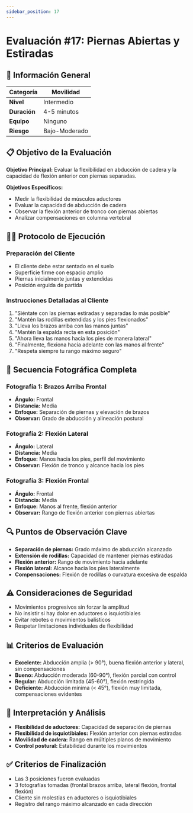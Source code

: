 ```yaml
---
sidebar_position: 17
---
```


# Evaluación #17: Piernas Abiertas y Estiradas

## 🎯 Información General
| **Categoría** | Movilidad |
|---|---|
| **Nivel** | Intermedio |
| **Duración** | 4-5 minutos |
| **Equipo** | Ninguno |
| **Riesgo** | Bajo-Moderado |

## 📋 Objetivo de la Evaluación
**Objetivo Principal:** Evaluar la flexibilidad en abducción de cadera y la capacidad de flexión anterior con piernas separadas.

**Objetivos Específicos:**
- Medir la flexibilidad de músculos aductores
- Evaluar la capacidad de abducción de cadera
- Observar la flexión anterior de tronco con piernas abiertas
- Analizar compensaciones en columna vertebral

## 🏃‍♂️ Protocolo de Ejecución

### **Preparación del Cliente**
- El cliente debe estar sentado en el suelo
- Superficie firme con espacio amplio
- Piernas inicialmente juntas y extendidas
- Posición erguida de partida

### **Instrucciones Detalladas al Cliente**
1. "Siéntate con las piernas estiradas y separadas lo más posible"
2. "Mantén las rodillas extendidas y los pies flexionados"
3. "Lleva los brazos arriba con las manos juntas"
4. "Mantén la espalda recta en esta posición"
5. "Ahora lleva las manos hacia los pies de manera lateral"
6. "Finalmente, flexiona hacia adelante con las manos al frente"
7. "Respeta siempre tu rango máximo seguro"

## 📸 Secuencia Fotográfica Completa

### **Fotografía 1: Brazos Arriba Frontal**
- **Ángulo:** Frontal
- **Distancia:** Media
- **Enfoque:** Separación de piernas y elevación de brazos
- **Observar:** Grado de abducción y alineación postural

### **Fotografía 2: Flexión Lateral**
- **Ángulo:** Lateral
- **Distancia:** Media
- **Enfoque:** Manos hacia los pies, perfil del movimiento
- **Observar:** Flexión de tronco y alcance hacia los pies

### **Fotografía 3: Flexión Frontal**
- **Ángulo:** Frontal
- **Distancia:** Media
- **Enfoque:** Manos al frente, flexión anterior
- **Observar:** Rango de flexión anterior con piernas abiertas

## 🔍 Puntos de Observación Clave
- **Separación de piernas:** Grado máximo de abducción alcanzado
- **Extensión de rodillas:** Capacidad de mantener piernas estiradas
- **Flexión anterior:** Rango de movimiento hacia adelante
- **Flexión lateral:** Alcance hacia los pies lateralmente
- **Compensaciones:** Flexión de rodillas o curvatura excesiva de espalda

## ⚠️ Consideraciones de Seguridad
- Movimientos progresivos sin forzar la amplitud
- No insistir si hay dolor en aductores o isquiotibiales
- Evitar rebotes o movimientos balísticos
- Respetar limitaciones individuales de flexibilidad

## 📊 Criterios de Evaluación
- **Excelente:** Abducción amplia (&gt; 90°), buena flexión anterior y lateral, sin compensaciones
- **Bueno:** Abducción moderada (60-90°), flexión parcial con control
- **Regular:** Abducción limitada (45-60°), flexión restringida
- **Deficiente:** Abducción mínima (&lt; 45°), flexión muy limitada, compensaciones evidentes

## 🎯 Interpretación y Análisis
- **Flexibilidad de aductores:** Capacidad de separación de piernas
- **Flexibilidad de isquiotibiales:** Flexión anterior con piernas estiradas
- **Movilidad de cadera:** Rango en múltiples planos de movimiento
- **Control postural:** Estabilidad durante los movimientos

## ✅ Criterios de Finalización
- Las 3 posiciones fueron evaluadas
- 3 fotografías tomadas (frontal brazos arriba, lateral flexión, frontal flexión)
- Cliente sin molestias en aductores o isquiotibiales
- Registro del rango máximo alcanzado en cada dirección
